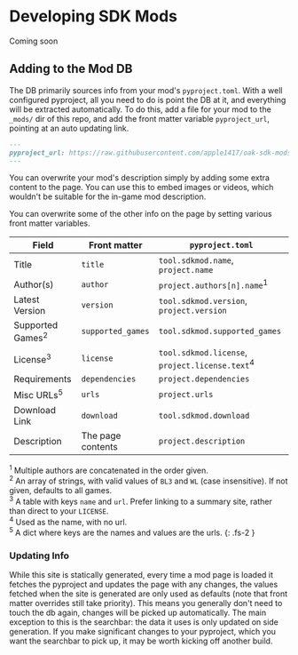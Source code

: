 # Developing SDK Mods
Coming soon

## Adding to the Mod DB
The DB primarily sources info from your mod's `pyproject.toml`. With a well configured pyproject,
all you need to do is point the DB at it, and everything will be extracted automatically. To do
this, add a file for your mod to the `_mods/` dir of this repo, and add the front matter variable
`pyproject_url`, pointing at an auto updating link.

```md
---
pyproject_url: https://raw.githubusercontent.com/apple1417/oak-sdk-mods/master/abcd/pyproject.toml
---
```

You can overwrite your mod's description simply by adding some extra content to the page. You can
use this to embed images or videos, which wouldn't be suitable for the in-game mod description.

You can overwrite some of the other info on the page by setting various front matter variables.

Field                       | Front matter      | `pyproject.toml`
----------------------------|-------------------|-------------
Title                       | `title`           | `tool.sdkmod.name`, `project.name`
Author(s)                   | `author`          | `project.authors[n].name`<sup>1</sup>
Latest Version              | `version`         | `tool.sdkmod.version`, `project.version`
Supported Games<sup>2</sup> | `supported_games` | `tool.sdkmod.supported_games`
License<sup>3</sup>         | `license`         | `tool.sdkmod.license`, `project.license.text`<sup>4</sup>
Requirements                | `dependencies`    | `project.dependencies`
Misc URLs<sup>5</sup>       | `urls`            | `project.urls`
Download Link               | `download`        | `tool.sdkmod.download`
Description                 | The page contents | `project.description`

<sup>1</sup> Multiple authors are concatenated in the order given.    
<sup>2</sup> An array of strings, with valid values of `BL3` and `WL` (case insensitive). If not
             given, defaults to all games.    
<sup>3</sup> A table with keys `name` and `url`. Prefer linking to a summary site, rather than
             direct to your `LICENSE`.    
<sup>4</sup> Used as the name, with no url.    
<sup>5</sup> A dict where keys are the names and values are the urls.
{: .fs-2 }

### Updating Info
While this site is statically generated, every time a mod page is loaded it fetches the pyproject
and updates the page with any changes, the values fetched when the site is generated are only used
as defaults (note that front matter overrides still take priority). This means you generally don't
need to touch the db again, changes will be picked up automatically. The main exception to this is
the searchbar: the data it uses is only updated on side generation. If you make significant changes
to your pyproject, which you want the searchbar to pick up, it may be worth kicking off another 
build.
